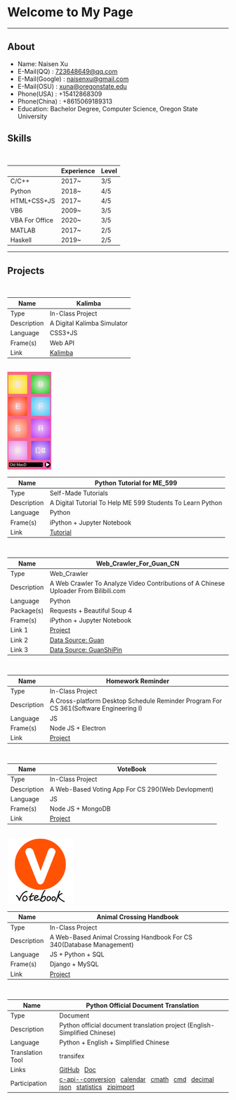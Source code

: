 # Welcome to My Page

----------------
## About
* Name: Naisen Xu
* E-Mail(QQ) : [723648649@qq.com](mailto:723648649@qq.com)
* E-Mail(Google) : [naisenxu@gmail.com](mailto:naisenxu@gmail.com)
* E-Mail(OSU) : [xuna@oregonstate.edu](mailto:xuna@oregonstate.edu)
* Phone(USA) : +15412868309
* Phone(China) : +8615069189313
* Education: Bachelor Degree, Computer Science, Oregon State University 
## Skills
<br>

||Experience|Level|
|-----|-----|-----|
|C/C++|2017~|3/5|
|Python|2018~|4/5|
|HTML+CSS+JS|2017~|4/5|
|VB6|2009~|3/5|
|VBA For Office|2020~|3/5|
|MATLAB|2017~|2/5|
|Haskell|2019~|2/5|

----------------
## Projects
<br>

|Name|Kalimba|
|-----|-----|
|Type|In-Class Project|
|Description|A Digital Kalimba Simulator|
|Language|CSS3+JS|
|Frame(s)|Web API|
|Link|[Kalimba](https://github.com/xns1997/ART_352)|

<br>
<img src="./Kalimba.png" title="Kalimba UI" width=100 >

<br>

|Name|Python Tutorial for ME_599|
|-----|-----|
|Type|Self-Made Tutorials|
|Description|A Digital Tutorial To Help ME 599 Students To Learn Python |
|Language|Python|
|Frame(s)|iPython + Jupyter Notebook|
|Link|[Tutorial](https://github.com/xns1997/python_tutorial_for_ME_599)|

<br>

|Name|Web_Crawler_For_Guan_CN|
|-----|-----|
|Type|Web_Crawler|
|Description|A Web Crawler To Analyze Video Contributions of A Chinese Uploader From Bilibili.com |
|Language|Python|
|Package(s)|Requests + Beautiful Soup 4|
|Frame(s)|iPython + Jupyter Notebook|
|Link 1|[Project](https://github.com/xns1997/Web_Crawler_For_Guan_CN)|
|Link 2|[Data Source: Guan](https://api.bilibili.com/x/space/arc/search?mid=10330740&ps=30&tid=0&pn=1)|
|Link 3|[Data Source: GuanShiPin](https://api.bilibili.com/x/space/arc/search?mid=54992199&ps=30&tid=0&pn=1)|

<br>

|Name|Homework Reminder|
|-----|-----|
|Type|In-Class Project|
|Description|A Cross-platform Desktop Schedule Reminder Program For CS 361(Software Engineering I)|
|Language|JS|
|Frame(s)|Node JS + Electron|
|Link|[Project](https://github.com/xns1997/homeworkReminder)|

<br>

|Name|VoteBook|
|-----|-----|
|Type|In-Class Project|
|Description|A Web-Based Voting App For CS 290(Web Devlopment)|
|Language|JS|
|Frame(s)|Node JS + MongoDB|
|Link|[Project](https://github.com/xns1997/final-project-tom-and-jerry)|

<br>
<img src="./logo.png" width=150>

<br>

|Name|Animal Crossing Handbook|
|-----|-----|
|Type|In-Class Project|
|Description|A Web-Based Animal Crossing Handbook For CS 340(Database Management)|
|Language|JS + Python + SQL|
|Frame(s)|Django + MySQL|
|Link|[Project](https://github.com/xns1997/CS340_Final)|

<br>

|Name|Python Official Document Translation|
|-----|-----|
|Type|Document|
|Description|Python official document translation project (English-Simplified Chinese)|
|Language|Python + English + Simplified Chinese|
|Translation Tool|transifex|
|Links|[GitHub](https://github.com/python/python-docs-zh-cn) &nbsp; [Doc](https://docs.python.org/zh-cn/3/)|
|Participation|[c-api--conversion](https://docs.python.org/zh-cn/3/c-api/conversion.html) &nbsp; [calendar](https://docs.python.org/zh-cn/3/library/calendar.html) &nbsp; [cmath](https://docs.python.org/zh-cn/3/library/cmath.html) &nbsp; [cmd](https://docs.python.org/zh-cn/3/library/cmd.html) &nbsp; [decimal](https://docs.python.org/zh-cn/3/library/decimal.html) &nbsp; [json](https://docs.python.org/zh-cn/3/library/json.html) &nbsp; [statistics](https://docs.python.org/zh-cn/3/library/statistics.html) &nbsp; [zipimport](https://docs.python.org/zh-cn/3/library/zipimport.html)| 

